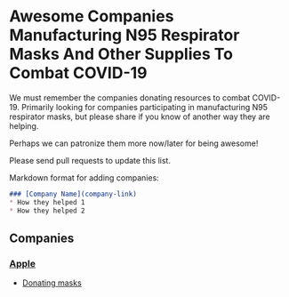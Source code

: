 # Awesome Companies Manufacturing N95 Respirator Masks And Other Supplies To Combat COVID-19

We must remember the companies donating resources to combat COVID-19. Primarily looking for
companies participating in manufacturing N95 respirator masks, but please share if you know of another way they are helping.

Perhaps we can patronize them more now/later for being awesome!

Please send pull requests to update this list.

Markdown format for adding companies:

```markdown
### [Company Name](company-link)
* How they helped 1
* How they helped 2
```

## Companies

### [Apple](https://apple.com)
* [Donating masks](https://twitter.com/tim_cook/status/1241458458794188800?ref_src=twsrc%5Etfw%7Ctwcamp%5Etweetembed%7Ctwterm%5E1241458458794188800&ref_url=https%3A%2F%2Fwww.breitbart.com%2Fpolitics%2F2020%2F03%2F24%2Fmypillow-making-face-masks-for-hospitals-during-coronavirus-pandemic%2F)
